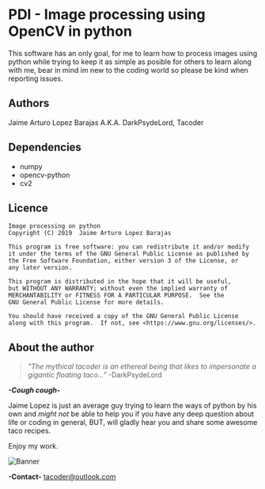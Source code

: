 # PDI - Image processing using OpenCV in python 
  This software has an only goal, for me to learn how to process images using python while trying to keep it
  as simple as posible for others to learn along with me, bear in mind im new to the coding world so please be kind
  when reporting issues.

## Authors
  Jaime Arturo Lopez Barajas A.K.A. DarkPsydeLord, Tacoder

## Dependencies
  * numpy
  * opencv-python
  * cv2

## Licence
    Image processing on python
    Copyright (C) 2019  Jaime Arturo Lopez Barajas

    This program is free software: you can redistribute it and/or modify
    it under the terms of the GNU General Public License as published by
    the Free Software Foundation, either version 3 of the License, or
    any later version.

    This program is distributed in the hope that it will be useful,
    but WITHOUT ANY WARRANTY; without even the implied warranty of
    MERCHANTABILITY or FITNESS FOR A PARTICULAR PURPOSE.  See the
    GNU General Public License for more details.

    You should have received a copy of the GNU General Public License
    along with this program.  If not, see <https://www.gnu.org/licenses/>.
    
## About the author
  >_"The mythical tacoder is an ethereal being that likes to impersonate a gigantic floating taco..."_ -DarkPsydeLord
  
  _**-*Cough cough*-**_
  
  Jaime Lopez is just an average guy trying to learn the ways of python by his own and _might not_ be able
  to help you if you have any deep question about life or coding in general, BUT, will gladly hear you and share
  some awesome taco recipes.
  
  Enjoy my work.
  
  ![Banner](https://user-images.githubusercontent.com/23390253/56400747-1c4da380-621b-11e9-88df-1e01cf050e81.jpg)
  
  **-Contact-**
    tacoder@outlook.com

